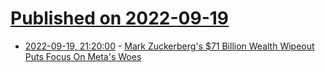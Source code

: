 # [Published on 2022-09-19](index.md)

* [2022-09-19, 21:20:00](https://tech.slashdot.org/story/22/09/19/209258/mark-zuckerbergs-71-billion-wealth-wipeout-puts-focus-on-metas-woes?utm_source=rss1.0mainlinkanon&utm_medium=feed) - [Mark Zuckerberg's $71 Billion Wealth Wipeout Puts Focus On Meta's Woes](https://tech.slashdot.org/story/22/09/19/209258/mark-zuckerbergs-71-billion-wealth-wipeout-puts-focus-on-metas-woes?utm_source=rss1.0mainlinkanon&utm_medium=feed)
